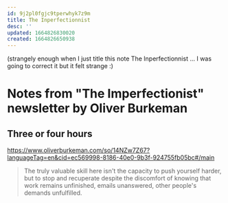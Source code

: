 ```yaml
---
id: 9j2pl0fgjc9tperwhyk7z9m
title: The Inperfectionnist
desc: ''
updated: 1664826830020
created: 1664826650938
---
```


(strangely enough when I just title this note The Inperfectionnist ... I was going to correct it but it felt strange :)

# Notes from "The Imperfectionist" newsletter by Oliver Burkeman


## Three or four hours 
https://www.oliverburkeman.com/so/14NZw7Z67?languageTag=en&cid=ec569998-8186-40e0-9b3f-924755fb05bc#/main

> The truly valuable skill here isn't the capacity to push yourself harder, but to stop and recuperate despite the discomfort of knowing that work remains unfinished, emails unanswered, other people's demands unfulfilled. 


 